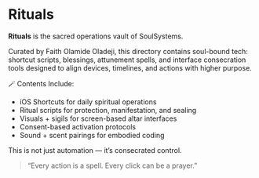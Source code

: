 # Rituals

**Rituals** is the sacred operations vault of SoulSystems.

Curated by Faith Olamide Oladeji, this directory contains soul-bound tech: shortcut scripts, blessings, attunement spells, and interface consecration tools designed to align devices, timelines, and actions with higher purpose.

🪄 Contents Include:
- iOS Shortcuts for daily spiritual operations
- Ritual scripts for protection, manifestation, and sealing
- Visuals + sigils for screen-based altar interfaces
- Consent-based activation protocols
- Sound + scent pairings for embodied coding

This is not just automation — it’s consecrated control.

> “Every action is a spell. Every click can be a prayer.”
